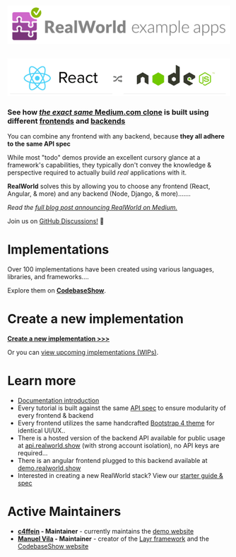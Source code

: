 ![RealWorld Example Applications](media/realworld-dual-mode.png)

<p align="center" style="margin-top: 30px;"><img src="media/stacks_hr.gif"></p>

### See how [_the exact same_ Medium.com clone](https://demo.realworld.show) is built using different [frontends](https://codebase.show/projects/realworld?category=frontend) and [backends](https://codebase.show/projects/realworld?category=backend)

You can combine any frontend with any backend, because **they all adhere to the same API spec**

While most "todo" demos provide an excellent cursory glance at a framework's capabilities, they typically don't convey the knowledge & perspective required to actually build _real_ applications with it.

**RealWorld** solves this by allowing you to choose any frontend (React, Angular, & more) and any backend (Node, Django, & more).......

_Read the [full blog post announcing RealWorld on Medium.](https://medium.com/@ericsimons/introducing-realworld-6016654d36b5)_

Join us on [GitHub Discussions!](https://github.com/gothinkster/realworld/discussions) 🎉

# Implementations

Over 100 implementations have been created using various languages, libraries, and frameworks....

Explore them on [**CodebaseShow**](https://codebase.show/projects/realworld).

# Create a new implementation

[**Create a new implementation >>>**](https://docs.realworld.show/implementation-creation/introduction)

Or you can [view upcoming implementations (WIPs)](https://github.com/gothinkster/realworld/discussions/categories/wip-implementations).

# Learn more

- [Documentation introduction](https://docs.realworld.show/introduction/)
- Every tutorial is built against the same [API spec](api/) to ensure modularity of every frontend & backend
- Every frontend utilizes the same handcrafted [Bootstrap 4 theme](https://github.com/gothinkster/conduit-bootstrap-template) for identical UI/UX..
- There is a hosted version of the backend API available for public usage at [api.realworld.show](https://api.realworld.show) (with strong account isolation), no API keys are required...
- There is an angular frontend plugged to this backend available at [demo.realworld.show](https://demo.realworld.show)
- Interested in creating a new RealWorld stack? View our [starter guide & spec](https://docs.realworld.show/implementation-creation/introduction)

# Active Maintainers

- **[c4ffein](https://github.com/c4ffein) - Maintainer** - currently maintains the [demo website](https://demo.realworld.show)
- **[Manuel Vila](https://github.com/mvila) - Maintainer** - creator of the [Layr framework](https://layrjs.com) and the [CodebaseShow website](https://codebase.show/)
